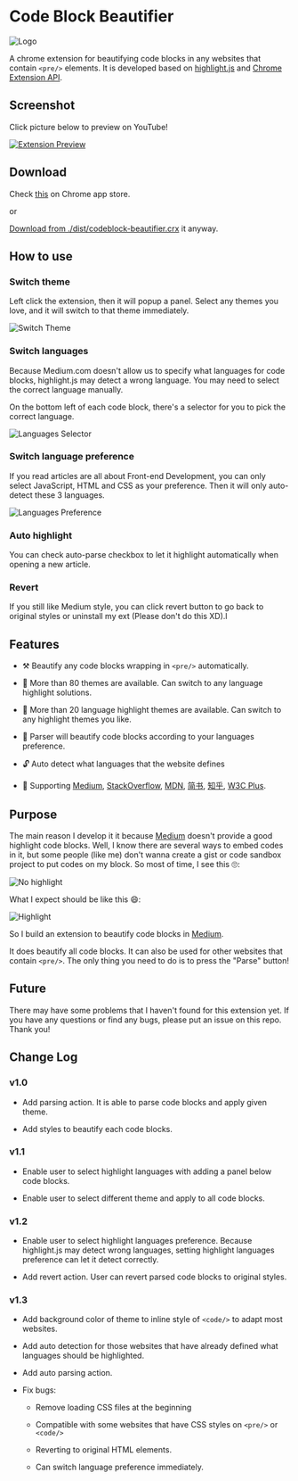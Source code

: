 # Code Block Beautifier 
![Logo](screenshot/icon-origin.png)

A chrome extension for beautifying code blocks in any websites that contain `<pre/>` elements. It is developed based on [highlight.js](https://highlightjs.org/) and [Chrome Extension API](https://developer.chrome.com/home).

## Screenshot

Click picture below to preview on YouTube!

[![Extension Preview](https://img.youtube.com/vi/mT6-d432234/0.jpg)](https://www.youtube.com/watch?v=mT6-d432234)

## Download

Check [this]() on Chrome app store.

or

[Download from ./dist/codeblock-beautifier.crx](./dist/codeblock-beautifier.crx) it anyway.

## How to use

### Switch theme
Left click the extension, then it will popup a panel. Select any themes you love, and it will switch to that theme immediately.

![Switch Theme](screenshot/themeSelector.png)

### Switch languages
Because Medium.com doesn't allow us to specify what languages for code blocks, highlight.js may detect a wrong language.
You may need to select the correct language manually.

On the bottom left of each code block, there's a selector for you to pick the correct language.

![Languages Selector](screenshot/langsSelector.png)

### Switch language preference
If you read articles are all about Front-end Development, you can only select JavaScript, HTML and CSS as your preference.
Then it will only auto-detect these 3 languages.

![Languages Preference](screenshot/langPrefer.png)

### Auto highlight
You can check auto-parse checkbox to let it highlight automatically when opening a new article.

### Revert
If you still like Medium style, you can click revert button to go back to original styles or uninstall my ext (Please don't do this XD).l

## Features

* ⚒ Beautify any code blocks wrapping in `<pre/>` automatically. 

* 🎉 More than 80 themes are available. Can switch to any language highlight solutions.

* 🎊 More than 20 language highlight themes are available. Can switch to any highlight themes you like.

* 🧲 Parser will beautify code blocks according to your languages preference.

* 🔓 Auto detect what languages that the website defines

* 🎁 Supporting [Medium](https://medium.com/), [StackOverflow](https://stackoverflow.com/), [MDN](https://developer.mozilla.org/en-US/),
[简书](https://www.jianshu.com/), [知乎](https://www.zhihu.com/), [W3C Plus](https://www.w3cplus.com/).

## Purpose
The main reason I develop it it because [Medium](www.medium.com) doesn't provide a good highlight code blocks.
Well, I know there are several ways to embed codes in it, but some people (like me) don't wanna create a gist or code sandbox project to put codes on my block. So most of time, I see this 🙄:

![No highlight](screenshot/notHighlight.png)

What I expect should be like this 😄:

![Highlight](screenshot/highlight.png)

So I build an extension to beautify code blocks in [Medium](www.medium.com).

It does beautify all code blocks. It can also be used for other websites that contain `<pre/>`.
The only thing you need to do is to press the "Parse" button!

## Future
There may have some problems that I haven't found for this extension yet. If you have any questions or find any bugs, please put an issue on this repo. Thank you!

## Change Log

### v1.0

* Add parsing action. It is able to parse code blocks and apply given theme.

* Add styles to beautify each code blocks.

### v1.1

* Enable user to select highlight languages with adding a panel below code blocks. 

* Enable user to select different theme and apply to all code blocks.

### v1.2

* Enable user to select highlight languages preference. Because highlight.js may detect wrong languages,
setting highlight languages preference can let it detect correctly.

* Add revert action. User can revert parsed code blocks to original styles.

### v1.3

* Add background color of theme to inline style of `<code/>` to adapt most websites.

* Add auto detection for those websites that have already defined what languages should be highlighted.

* Add auto parsing action.

* Fix bugs:

    * Remove loading CSS files at the beginning
    
    * Compatible with some websites that have CSS styles on `<pre/>` or `<code/>`
    
    * Reverting to original HTML elements.
    
    * Can switch language preference immediately.
